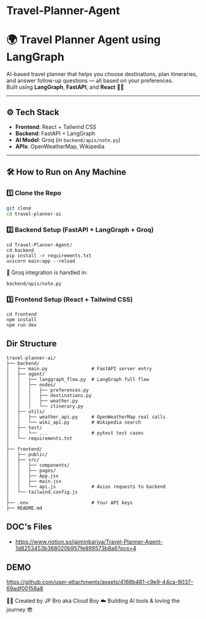 



# Travel-Planner-Agent


# 🌍 Travel Planner Agent using LangGraph

AI-based travel planner that helps you choose destinations, plan itineraries, and answer follow-up questions — all based on your preferences.  
Built using **LangGraph**, **FastAPI**, and **React** 🧠✨

---

## ⚙️ Tech Stack

- **Frontend**: React + Tailwind CSS
- **Backend**: FastAPI + LangGraph
- **AI Model**: Groq (in `backend/apis/note.py`)
- **APIs**: OpenWeatherMap, Wikipedia

---

## 🛠️ How to Run on Any Machine

### 1️⃣ Clone the Repo

```bash
git clone 
cd travel-planner-ai
```


### 2️⃣ Backend Setup (FastAPI + LangGraph + Groq)
```
cd Travel-Planner-Agent/
cd backend
pip install -r requirements.txt
uvicorn main:app --reload
```

📌 Groq integration is handled in:
```
backend/apis/note.py
```

### 3️⃣ Frontend Setup (React + Tailwind CSS)
```
cd frontend
npm install
npm run dev
```


## Dir Structure
```
travel-planner-ai/
├── backend/
│   ├── main.py                # FastAPI server entry
│   ├── agent/
│   │   ├── langgraph_flow.py  # LangGraph full flow
│   │   ├── nodes/
│   │   │   ├── preferences.py
│   │   │   ├── destinations.py
│   │   │   ├── weather.py
│   │   │   └── itinerary.py
│   ├── utils/
│   │   ├── weather_api.py     # OpenWeatherMap real calls
│   │   └── wiki_api.py        # Wikipedia search
│   ├── test/
│   │   └── ...                # pytest test cases
│   └── requirements.txt
│
├── frontend/
│   ├── public/
│   ├── src/
│   │   ├── components/
│   │   ├── pages/
│   │   ├── App.jsx
│   │   ├── main.jsx
│   │   └── api.js             # Axios requests to backend
│   └── tailwind.config.js
│
├── .env                       # Your API keys
├── README.md

```



## DOC's Files
- https://www.notion.so/jaiminbariya/Travel-Planner-Agent-1d8253453b368020b957fe899573b8a6?pvs=4


## DEMO
https://github.com/user-attachments/assets/4168b481-c9e9-44ca-9037-69adf00156a8


👨‍💻 Created by
JP Bro aka Cloud Boy ☁️
Building AI tools & loving the journey 😎




